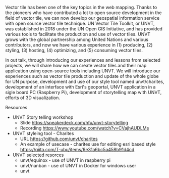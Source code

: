 Vector tile has been one of the key topics in the web mapping. Thanks to the pioneers who have contributed a lot to open source development in the field of vector tile, we can now develop our geospatial information service with open source vector tile technique. 
UN Vector Tile Toolkit, or UNVT, was established in 2018 under the UN Open GIS Initiative, and has provided various tools to facilitate the production and use of vector tiles. UNVT grows with the global partnership among United Nations and various contributors, and now we have various experience in (1) producing, (2) styling, (3) hosting, (4) optimizing, and (5) consuming vector tiles.

In out talk, through introducing our experiences and lessons from selected projects, we will share how we can create vector tiles and their map application using open-source tools including UNVT. 
We will introduce our experiences such as vector tile production and update of the whole globe for UN purpose, development and use of our style tool named unvt/charites, development of an interface with Esri's geoportal, UNVT application in a sigle board PC (Raspberry Pi), development of storytelling map with UNVT, efforts of 3D visualization.

Resources
- UNVT Story telling workshop
    - Slide https://speakerdeck.com/hfu/unvt-storytelling 
    - Recording https://www.youtube.com/watch?v=CVajhAUDLMs
- UNVT styleing tool - Charites
    - URL https://github.com/unvt/charites
    - An example of usecase - charites use for editing esri based style https://qiita.com/T-ubu/items/6e31a6bc5a458b91d4cd
- UNVT selected resorces
    - unvt/equinox - use of UNVT in raspberry pi 
    - unvt/nanban - use of UNVT in Docker for windows user
    - unvt